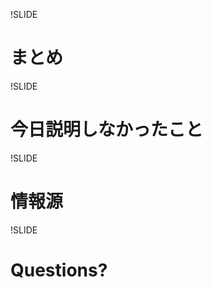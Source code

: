 !SLIDE
# まとめ ##########################################################################


!SLIDE
# 今日説明しなかったこと #############################################################


!SLIDE
# 情報源 ########################################################################


!SLIDE 
# Questions? ###################################################################
